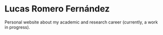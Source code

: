# Lucas Romero Fernández
Personal website about my academic and research career (currently, a work in progress).
